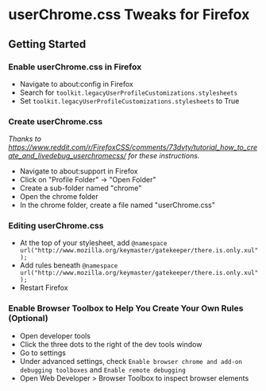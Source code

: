 # userChrome.css Tweaks for Firefox

## Getting Started
### Enable userChrome.css in Firefox
* Navigate to about:config in Firefox
* Search for `toolkit.legacyUserProfileCustomizations.stylesheets`
* Set `toolkit.legacyUserProfileCustomizations.stylesheets` to True

### Create userChrome.css
*Thanks to https://www.reddit.com/r/FirefoxCSS/comments/73dvty/tutorial_how_to_create_and_livedebug_userchromecss/ for these instructions.*
* Navigate to about:support in Firefox
* Click on "Profile Folder" -> "Open Folder"
* Create a sub-folder named "chrome"
* Open the chrome folder
* In the chrome folder, create a file named "userChrome.css"

### Editing userChrome.css
* At the top of your stylesheet, add `@namespace url("http://www.mozilla.org/keymaster/gatekeeper/there.is.only.xul");`
* Add rules beneath `@namespace url("http://www.mozilla.org/keymaster/gatekeeper/there.is.only.xul");`
* Restart Firefox

### Enable Browser Toolbox to Help You Create Your Own Rules (Optional)
* Open developer tools
* Click the three dots to the right of the dev tools window
* Go to settings
* Under advanced settings, check `Enable browser chrome and add-on debugging toolboxes` and `Enable remote debugging`
* Open Web Developer > Browser Toolbox to inspect browser elements
